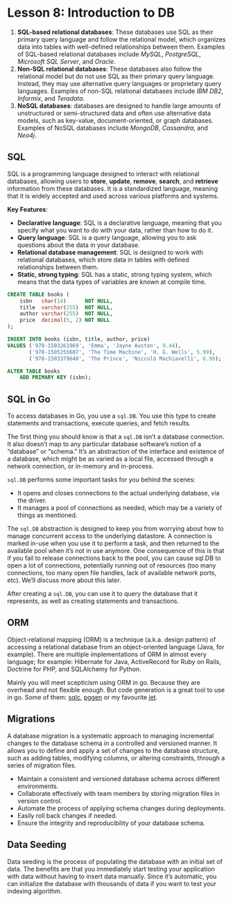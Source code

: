 # Lesson 8: Introduction to DB

1. **SQL-based relational databases**: These databases use SQL as their primary query language and
   follow the relational model, which organizes data into tables with well-defined relationships between them.
   Examples of SQL-based relational databases include _MySQL_, _PostgreSQL_, _Microsoft SQL Server_, and _Oracle_.
2. **Non-SQL relational databases**: These databases also follow the relational model but do not use SQL
   as their primary query language. Instead, they may use alternative query languages or proprietary query languages.
   Examples of non-SQL relational databases include _IBM DB2_, _Informix_, and _Teradata_.
3. **NoSQL databases**: databases are designed to handle large amounts of unstructured or semi-structured data and
   often use alternative data models, such as key-value, document-oriented, or graph databases.
   Examples of NoSQL databases include _MongoDB_, _Cassandra_, and _Neo4j_.

## SQL

SQL is a programming language designed to interact with relational databases,
allowing users to **store**, **update**, **remove**, **search**, and **retrieve** information from these databases.
It is a standardized language, meaning that it is widely accepted and used across various platforms and systems.

**Key Features**:

- **Declarative language**: SQL is a declarative language, meaning that you specify what you want to do with your data,
  rather than how to do it.
- **Query language**: SQL is a query language, allowing you to ask questions about the data in your database.
- **Relational database management**: SQL is designed to work with relational databases, which store data in tables
  with defined relationships between them.
- **Static, strong typing**: SQL has a static, strong typing system, which means that the data types of
  variables are known at compile time.

```sql
CREATE TABLE books (
    isbn   char(14)      NOT NULL,
    title  varchar(255)  NOT NULL,
    author varchar(255)  NOT NULL,
    price  decimal(5, 2) NOT NULL
);

INSERT INTO books (isbn, title, author, price)
VALUES ('978-1503261969', 'Emma', 'Jayne Austen', 9.44),
       ('978-1505255607', 'The Time Machine', 'H. G. Wells', 5.99),
       ('978-1503379640', 'The Prince', 'Niccolò Machiavelli', 6.99);

ALTER TABLE books
    ADD PRIMARY KEY (isbn);
```

## SQL in Go

To access databases in Go, you use a `sql.DB`. You use this type to create statements and transactions,
execute queries, and fetch results.

The first thing you should know is that a `sql.DB` isn’t a database connection.
It also doesn’t map to any particular database software’s notion of a “database” or “schema.”
It’s an abstraction of the interface and existence of a database, which might be as varied as a local file,
accessed through a network connection, or in-memory and in-process.

`sql.DB` performs some important tasks for you behind the scenes:

- It opens and closes connections to the actual underlying database, via the driver.
- It manages a pool of connections as needed, which may be a variety of things as mentioned.

The `sql.DB` abstraction is designed to keep you from worrying about how to manage concurrent
access to the underlying datastore. A connection is marked in-use when you use it to perform a task,
and then returned to the available pool when it’s not in use anymore.
One consequence of this is that if you fail to release connections back to the pool,
you can cause sql.DB to open a lot of connections, potentially running out of
resources (too many connections, too many open file handles, lack of available network ports, etc).
We’ll discuss more about this later.

After creating a `sql.DB`, you can use it to query the database that it represents,
as well as creating statements and transactions.

## ORM

Object-relational mapping (ORM) is a technique (a.k.a. design pattern) of accessing a relational database from an
object-oriented language (Java, for example). There are multiple implementations of ORM in almost every language; for
example: Hibernate for Java, ActiveRecord for Ruby on Rails, Doctrine for PHP, and SQLAlchemy for Python.

Mainly you will meet scepticism using ORM in go. Because they are overhead and not flexible enough. But code generation
is a great tool to use in go. Some of them: [sqlc](https://sqlc.dev/), [pggen](https://github.com/jschaf/pggen) or my
favourite [jet](https://github.com/go-jet/jet).

## Migrations

A database migration is a systematic approach to managing incremental changes to the database schema in a controlled and
versioned manner. It allows you to define and apply a set of changes to the database structure, such as adding tables,
modifying columns, or altering constraints, through a series of migration files.

- Maintain a consistent and versioned database schema across different environments.
- Collaborate effectively with team members by storing migration files in version control.
- Automate the process of applying schema changes during deployments.
- Easily roll back changes if needed.
- Ensure the integrity and reproducibility of your database schema.

## Data Seeding

Data seeding is the process of populating the database with an initial set of data. The benefits are that you
immediately start testing your application with data without having to insert data manually. Since it’s automatic, you
can initialize the database with thousands of data if you want to test your indexing algorithm.
